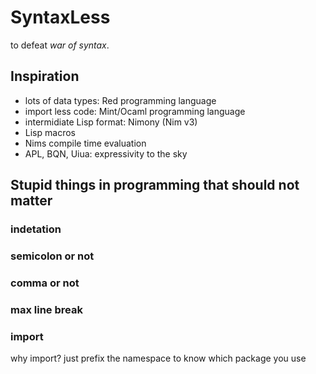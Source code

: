 # SyntaxLess
to defeat *war of syntax*.

## Inspiration
- lots of data types: Red programming language
- import less code: Mint/Ocaml programming language
- intermidiate Lisp format: Nimony (Nim v3) 
- Lisp macros
- Nims compile time evaluation
- APL, BQN, Uiua: expressivity to the sky

## Stupid things in programming that should not matter

### indetation

### semicolon or not

### comma or not

### max line break

### import
why import? just prefix the namespace to know which package you use
